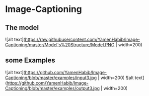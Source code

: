 # Image-Captioning
## The model
![alt text](https://raw.githubusercontent.com/YamenHabib/Image-Captioning/master/Model's%20Structure/Model.PNG | width=200)

## some Examples
![alt text](https://github.com/YamenHabib/Image-Captioning/blob/master/examples/input3.jpg  | width=200)
![alt text](https://github.com/YamenHabib/Image-Captioning/blob/master/examples/output3.jpg  | width=200)
